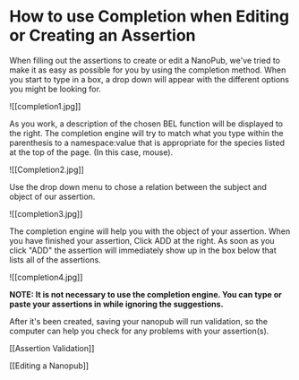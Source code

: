 # How to use Completion when Editing or Creating an Assertion

When filling out the assertions to create or edit a NanoPub, we've tried to make it as easy as possible for you by using the completion method. When you start to type in a box, a drop down will appear with the different options you might be looking for.

![[completion1.jpg]]

As you work, a description of the chosen BEL function will be displayed to the right.  The completion engine will try to match what you type within the parenthesis to a namespace:value that is appropriate for the species listed at the top of the page.  (In this case, mouse).

![[Completion2.jpg]]

Use the drop down menu to chose a relation between the subject and object of our assertion.

![[completion3.jpg]]

The completion engine will help you with the object of your assertion.  When you have finished your assertion, Click ADD at the right.
As soon as you click "ADD" the assertion will immediately show up in the box below that lists all of the assertions.

![[completion4.jpg]]

**NOTE:
It is not necessary to use the completion engine. You can type or paste your assertions in while ignoring the suggestions.**


After it's been created, saving your nanopub will run validation, so the computer can help you check for any problems with your assertion(s).

[[Assertion Validation]]

[[Editing a Nanopub]]
